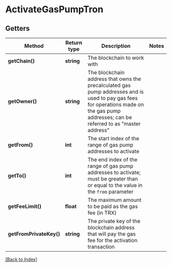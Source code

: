 # ActivateGasPumpTron

## Getters

Method | Return type | Description | Notes
------------ | ------------- | ------------- | -------------
**getChain()** | **string** | The blockchain to work with |
**getOwner()** | **string** | The blockchain address that owns the precalculated gas pump addresses and is used to pay gas fees for operations made on the gas pump addresses; can be referred to as "master address" |
**getFrom()** | **int** | The start index of the range of gas pump addresses to activate |
**getTo()** | **int** | The end index of the range of gas pump addresses to activate; must be greater than or equal to the value in the <code>from</code> parameter |
**getFeeLimit()** | **float** | The maximum amount to be paid as the gas fee (in TRX) |
**getFromPrivateKey()** | **string** | The private key of the blockchain address that will pay the gas fee for the activation transaction |

[[Back to Index]](../index.md)
